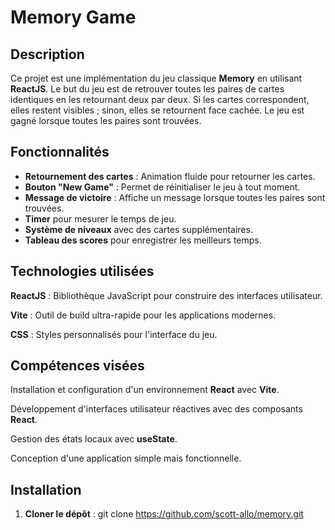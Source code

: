 
# Memory Game

## Description

Ce projet est une implémentation du jeu classique **Memory** en utilisant **ReactJS**. Le but du jeu est de retrouver toutes les paires de cartes identiques en les retournant deux par deux. Si les cartes correspondent, elles restent visibles ; sinon, elles se retournent face cachée. Le jeu est gagné lorsque toutes les paires sont trouvées.

## Fonctionnalités

- **Retournement des cartes** : Animation fluide pour retourner les cartes.
- **Bouton "New Game"** : Permet de réinitialiser le jeu à tout moment.
- **Message de victoire** : Affiche un message lorsque toutes les paires sont trouvées.
- **Timer** pour mesurer le temps de jeu.
- **Système de niveaux** avec des cartes supplémentaires.
- **Tableau des scores** pour enregistrer les meilleurs temps.

## Technologies utilisées

**ReactJS** : Bibliothèque JavaScript pour construire des interfaces utilisateur.

**Vite** : Outil de build ultra-rapide pour les applications modernes.

**CSS** : Styles personnalisés pour l'interface du jeu.

## Compétences visées

Installation et configuration d'un environnement **React** avec **Vite**.

Développement d'interfaces utilisateur réactives avec des composants **React**.

Gestion des états locaux avec **useState**.

Conception d'une application simple mais fonctionnelle.

## Installation

1. **Cloner le dépôt** :  git clone https://github.com/scott-allo/memory.git
   
